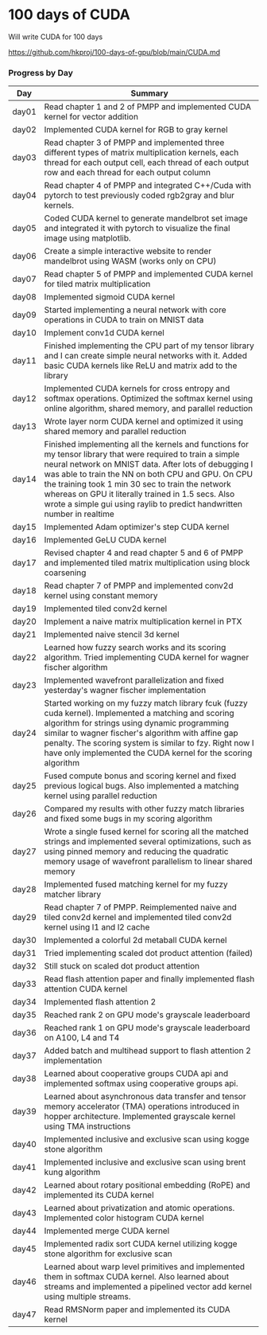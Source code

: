# 100 days of CUDA

Will write CUDA for 100 days

https://github.com/hkproj/100-days-of-gpu/blob/main/CUDA.md

### Progress by Day

| Day   | Summary                                                                                                                                                                                                                                                                                                                                                                                                         |
| ----- | --------------------------------------------------------------------------------------------------------------------------------------------------------------------------------------------------------------------------------------------------------------------------------------------------------------------------------------------------------------------------------------------------------------- |
| day01 | Read chapter 1 and 2 of PMPP and implemented CUDA kernel for vector addition                                                                                                                                                                                                                                                                                                                                    |
| day02 | Implemented CUDA kernel for RGB to gray kernel                                                                                                                                                                                                                                                                                                                                                                  |
| day03 | Read chapter 3 of PMPP and implemented three different types of matrix multiplication kernels, each thread for each output cell, each thread of each output row and each thread for each output column                                                                                                                                                                                                          |
| day04 | Read chapter 4 of PMPP and integrated C++/Cuda with pytorch to test previously coded rgb2gray and blur kernels.                                                                                                                                                                                                                                                                                                 |
| day05 | Coded CUDA kernel to generate mandelbrot set image and integrated it with pytorch to visualize the final image using matplotlib.                                                                                                                                                                                                                                                                                |
| day06 | Create a simple interactive website to render mandelbrot using WASM (works only on CPU)                                                                                                                                                                                                                                                                                                                         |
| day07 | Read chapter 5 of PMPP and implemented CUDA kernel for tiled matrix multiplication                                                                                                                                                                                                                                                                                                                              |
| day08 | Implemented sigmoid CUDA kernel                                                                                                                                                                                                                                                                                                                                                                                 |
| day09 | Started implementing a neural network with core operations in CUDA to train on MNIST data                                                                                                                                                                                                                                                                                                                       |
| day10 | Implement conv1d CUDA kernel                                                                                                                                                                                                                                                                                                                                                                                    |
| day11 | Finished implementing the CPU part of my tensor library and I can create simple neural networks with it. Added basic CUDA kernels like ReLU and matrix add to the library                                                                                                                                                                                                                                       |
| day12 | Implemented CUDA kernels for cross entropy and softmax operations. Optimized the softmax kernel using online algorithm, shared memory, and parallel reduction                                                                                                                                                                                                                                                   |
| day13 | Wrote layer norm CUDA kernel and optimized it using shared memory and parallel reduction                                                                                                                                                                                                                                                                                                                        |
| day14 | Finished implementing all the kernels and functions for my tensor library that were required to train a simple neural network on MNIST data. After lots of debugging I was able to train the NN on both CPU and GPU. On CPU the training took 1 min 30 sec to train the network whereas on GPU it literally trained in 1.5 secs. Also wrote a simple gui using raylib to predict handwritten number in realtime |
| day15 | Implemented Adam optimizer's step CUDA kernel                                                                                                                                                                                                                                                                                                                                                                   |
| day16 | Implemented GeLU CUDA kernel                                                                                                                                                                                                                                                                                                                                                                                    |
| day17 | Revised chapter 4 and read chapter 5 and 6 of PMPP and implemented tiled matrix multiplication using block coarsening                                                                                                                                                                                                                                                                                           |
| day18 | Read chapter 7 of PMPP and implemented conv2d kernel using constant memory                                                                                                                                                                                                                                                                                                                                      |
| day19 | Implemented tiled conv2d kernel                                                                                                                                                                                                                                                                                                                                                                                 |
| day20 | Implement a naive matrix multiplication kernel in PTX                                                                                                                                                                                                                                                                                                                                                           |
| day21 | Implemented naive stencil 3d kernel                                                                                                                                                                                                                                                                                                                                                                             |
| day22 | Learned how fuzzy search works and its scoring algorithm. Tried implementing CUDA kernel for wagner fischer algorithm                                                                                                                                                                                                                                                                                           |
| day23 | Implemented wavefront parallelization and fixed yesterday's wagner fischer implementation                                                                                                                                                                                                                                                                                                                       |
| day24 | Started working on my fuzzy match library fcuk (fuzzy cuda kernel). Implemented a matching and scoring algorithm for strings using dynamic programming similar to wagner fischer's algorithm with affine gap penalty. The scoring system is similar to fzy. Right now I have only implemented the CUDA kernel for the scoring algorithm                                                                         |
| day25 | Fused compute bonus and scoring kernel and fixed previous logical bugs. Also implemented a matching kernel using parallel reduction                                                                                                                                                                                                                                                                             |
| day26 | Compared my results with other fuzzy match libraries and fixed some bugs in my scoring algorithm                                                                                                                                                                                                                                                                                                                |
| day27 | Wrote a single fused kernel for scoring all the matched strings and implemented several optimizations, such as using pinned memory and reducing the quadratic memory usage of wavefront parallelism to linear shared memory                                                                                                                                                                                     |
| day28 | Implemented fused matching kernel for my fuzzy matcher library                                                                                                                                                                                                                                                                                                                                                  |
| day29 | Read chapter 7 of PMPP. Reimplemented naive and tiled conv2d kernel and implemented tiled conv2d kernel using l1 and l2 cache                                                                                                                                                                                                                                                                                   |
| day30 | Implemented a colorful 2d metaball CUDA kernel                                                                                                                                                                                                                                                                                                                                                                  |
| day31 | Tried implementing scaled dot product attention (failed)                                                                                                                                                                                                                                                                                                                                                        |
| day32 | Still stuck on scaled dot product attention                                                                                                                                                                                                                                                                                                                                                                     |
| day33 | Read flash attention paper and finally implemented flash attention CUDA kernel                                                                                                                                                                                                                                                                                                                                  |
| day34 | Implemented flash attention 2                                                                                                                                                                                                                                                                                                                                                                                   |
| day35 | Reached rank 2 on GPU mode's grayscale leaderboard                                                                                                                                                                                                                                                                                                                                                              |
| day36 | Reached rank 1 on GPU mode's grayscale leaderboard on A100, L4 and T4                                                                                                                                                                                                                                                                                                                                           |
| day37 | Added batch and multihead support to flash attention 2 implementation                                                                                                                                                                                                                                                                                                                                           |
| day38 | Learned about cooperative groups CUDA api and implemented softmax using cooperative groups api.                                                                                                                                                                                                                                                                                                                 |
| day39 | Learned about asynchronous data transfer and tensor memory accelerator (TMA) operations introduced in hopper architecture. Implemented grayscale kernel using TMA instructions                                                                                                                                                                                                                                  |
| day40 | Implemented inclusive and exclusive scan using kogge stone algorithm                                                                                                                                                                                                                                                                                                                                            |
| day41 | Implemented inclusive and exclusive scan using brent kung algorithm                                                                                                                                                                                                                                                                                                                                             |
| day42 | Learned about rotary positional embedding (RoPE) and implemented its CUDA kernel                                                                                                                                                                                                                                                                                                                                |
| day43 | Learned about privatization and atomic operations. Implemented color histogram CUDA kernel                                                                                                                                                                                                                                                                                                                      |
| day44 | Implemented merge CUDA kernel                                                                                                                                                                                                                                                                                                                                                                                   |
| day45 | Implemented radix sort CUDA kernel utilizing kogge stone algorithm for exclusive scan                                                                                                                                                                                                                                                                                                                           |
| day46 | Learned about warp level primitives and implemented them in softmax CUDA kernel. Also learned about streams and implemented a pipelined vector add kernel using multiple streams.                                                                                                                                                                                                                               |
| day47 | Read RMSNorm paper and implemented its CUDA kernel                                                                                                                                                                                                                                                                                                                                                              |
